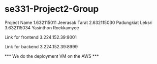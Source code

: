 # se331-Project2-Group

Project Name
1.632115011 Jeerasak Tarat
2.632115030 Padungkiat Leksri
3.632115034 Yasinthon Roekkamyee

Link for frontend
3.224.152.39:8001

Link for backend
3.224.152.39:8999

*** We do the deployment VM on the AWS ***

